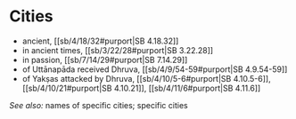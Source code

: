 # Cities

* ancient, [[sb/4/18/32#purport|SB 4.18.32]]
* in ancient times, [[sb/3/22/28#purport|SB 3.22.28]]
* in passion, [[sb/7/14/29#purport|SB 7.14.29]]
* of Uttānapāda received Dhruva, [[sb/4/9/54-59#purport|SB 4.9.54-59]]
* of Yakṣas attacked by Dhruva, [[sb/4/10/5-6#purport|SB 4.10.5-6]], [[sb/4/10/21#purport|SB 4.10.21]], [[sb/4/11/6#purport|SB 4.11.6]]

*See also:* names of specific cities; specific cities
